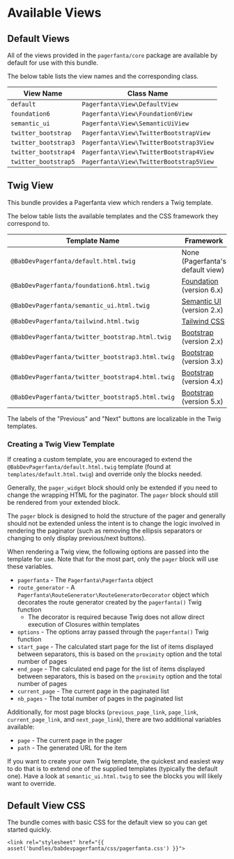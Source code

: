 # Available Views

## Default Views

All of the views provided in the `pagerfanta/core` package are available by default for use with this bundle.

The below table lists the view names and the corresponding class. 

| View Name            | Class Name                              |
| -------------------- | --------------------------------------- |
| `default`            | `Pagerfanta\View\DefaultView`           |
| `foundation6`        | `Pagerfanta\View\Foundation6View`       |
| `semantic_ui`        | `Pagerfanta\View\SemanticUiView`        |
| `twitter_bootstrap`  | `Pagerfanta\View\TwitterBootstrapView`  |
| `twitter_bootstrap3` | `Pagerfanta\View\TwitterBootstrap3View` |
| `twitter_bootstrap4` | `Pagerfanta\View\TwitterBootstrap4View` |
| `twitter_bootstrap5` | `Pagerfanta\View\TwitterBootstrap5View` |

## Twig View

This bundle provides a Pagerfanta view which renders a Twig template.

The below table lists the available templates and the CSS framework they correspond to.

| Template Name                                    | Framework                                                     |
| ------------------------------------------------ | ------------------------------------------------------------- |
| `@BabDevPagerfanta/default.html.twig`            | None (Pagerfanta's default view)                              |
| `@BabDevPagerfanta/foundation6.html.twig`        | [Foundation](https://get.foundation/index.html) (version 6.x) |
| `@BabDevPagerfanta/semantic_ui.html.twig`        | [Semantic UI](https://semantic-ui.com) (version 2.x)          |
| `@BabDevPagerfanta/tailwind.html.twig`           | [Tailwind CSS](https://tailwindcss.com/)                      |
| `@BabDevPagerfanta/twitter_bootstrap.html.twig`  | [Bootstrap](https://getbootstrap.com) (version 2.x)           |
| `@BabDevPagerfanta/twitter_bootstrap3.html.twig` | [Bootstrap](https://getbootstrap.com) (version 3.x)           |
| `@BabDevPagerfanta/twitter_bootstrap4.html.twig` | [Bootstrap](https://getbootstrap.com) (version 4.x)           |
| `@BabDevPagerfanta/twitter_bootstrap5.html.twig` | [Bootstrap](https://getbootstrap.com) (version 5.x)           |

The labels of the "Previous" and "Next" buttons are localizable in the Twig templates.

### Creating a Twig View Template

If creating a custom template, you are encouraged to extend the `@BabDevPagerfanta/default.html.twig` template (found at `templates/default.html.twig`) and override only the blocks needed.

Generally, the `pager_widget` block should only be extended if you need to change the wrapping HTML for the paginator. The `pager` block should still be rendered from your extended block.

The `pager` block is designed to hold the structure of the pager and generally should not be extended unless the intent is to change the logic involved in rendering the paginator (such as removing the ellipsis separators or changing to only display previous/next buttons).

When rendering a Twig view, the following options are passed into the template for use. Note that for the most part, only the `pager` block will use these variables.

- `pagerfanta` - The `Pagerfanta\Pagerfanta` object
- `route_generator` - A `Pagerfanta\RouteGenerator\RouteGeneratorDecorator` object which decorates the route generator created by the `pagerfanta()` Twig function
    - The decorator is required because Twig does not allow direct execution of Closures within templates
- `options` - The options array passed through the `pagerfanta()` Twig function
- `start_page` - The calculated start page for the list of items displayed between separators, this is based on the `proximity` option and the total number of pages
- `end_page` - The calculated end page for the list of items displayed between separators, this is based on the `proximity` option and the total number of pages
- `current_page` - The current page in the paginated list
- `nb_pages` - The total number of pages in the paginated list

Additionally, for most page blocks (`previous_page_link`, `page_link`, `current_page_link`, and `next_page_link`), there are two additional variables available:

- `page` - The current page in the pager
- `path` - The generated URL for the item

If you want to create your own Twig template, the quickest and easiest way to do that is to extend one of the supplied templates (typically the default one). Have a look at `semantic_ui.html.twig` to see the blocks you will likely want to override.

## Default View CSS

The bundle comes with basic CSS for the default view so you can get started quickly.

```twig
<link rel="stylesheet" href="{{ asset('bundles/babdevpagerfanta/css/pagerfanta.css') }}">
```
